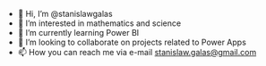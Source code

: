 - 👋 Hi, I’m @stanislawgalas
- 👀 I’m interested in mathematics and science
- 🌱 I’m currently learning Power BI
- 💞️ I’m looking to collaborate on projects related to Power Apps
- 📫 How you can reach me via e-mail stanislaw.galas@gmail.com

<!---
stanislawgalas/stanislawgalas is a ✨ special ✨ repository because its `README.md` (this file) appears on your GitHub profile.
You can click the Preview link to take a look at your changes.
--->
